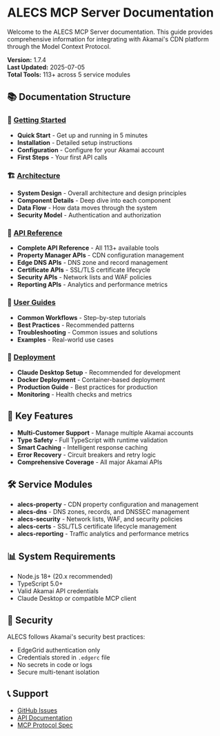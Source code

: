 # ALECS MCP Server Documentation

Welcome to the ALECS MCP Server documentation. This guide provides comprehensive information for integrating with Akamai's CDN platform through the Model Context Protocol.

**Version:** 1.7.4  
**Last Updated:** 2025-07-05  
**Total Tools:** 113+ across 5 service modules

## 📚 Documentation Structure

### 🚀 [Getting Started](./getting-started/)
- **Quick Start** - Get up and running in 5 minutes
- **Installation** - Detailed setup instructions
- **Configuration** - Configure for your Akamai account
- **First Steps** - Your first API calls

### 🏗️ [Architecture](./architecture/)
- **System Design** - Overall architecture and design principles
- **Component Details** - Deep dive into each component
- **Data Flow** - How data moves through the system
- **Security Model** - Authentication and authorization

### 🔧 [API Reference](./api/)
- **Complete API Reference** - All 113+ available tools
- **Property Manager APIs** - CDN configuration management
- **Edge DNS APIs** - DNS zone and record management
- **Certificate APIs** - SSL/TLS certificate lifecycle
- **Security APIs** - Network lists and WAF policies
- **Reporting APIs** - Analytics and performance metrics

### 📖 [User Guides](./user-guides/)
- **Common Workflows** - Step-by-step tutorials
- **Best Practices** - Recommended patterns
- **Troubleshooting** - Common issues and solutions
- **Examples** - Real-world use cases

### 🚀 [Deployment](./deployment/)
- **Claude Desktop Setup** - Recommended for development
- **Docker Deployment** - Container-based deployment
- **Production Guide** - Best practices for production
- **Monitoring** - Health checks and metrics

## 🔑 Key Features

- **Multi-Customer Support** - Manage multiple Akamai accounts
- **Type Safety** - Full TypeScript with runtime validation
- **Smart Caching** - Intelligent response caching
- **Error Recovery** - Circuit breakers and retry logic
- **Comprehensive Coverage** - All major Akamai APIs

## 🛠️ Service Modules

- **alecs-property** - CDN property configuration and management
- **alecs-dns** - DNS zones, records, and DNSSEC management
- **alecs-security** - Network lists, WAF, and security policies
- **alecs-certs** - SSL/TLS certificate lifecycle management
- **alecs-reporting** - Traffic analytics and performance metrics

## 📊 System Requirements

- Node.js 18+ (20.x recommended)
- TypeScript 5.0+
- Valid Akamai API credentials
- Claude Desktop or compatible MCP client

## 🔐 Security

ALECS follows Akamai's security best practices:
- EdgeGrid authentication only
- Credentials stored in `.edgerc` file
- No secrets in code or logs
- Secure multi-tenant isolation

## 📞 Support

- [GitHub Issues](https://github.com/your-org/alecs-mcp-server-akamai/issues)
- [API Documentation](https://techdocs.akamai.com)
- [MCP Protocol Spec](https://modelcontextprotocol.io)